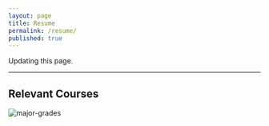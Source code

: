 ```yaml
---
layout: page
title: Resume
permalink: /resume/
published: true
---
```


Updating this page.

---

## Relevant Courses

![major-grades]({{site.baseurl}}/images/resume-images/major-grades.jpg)
